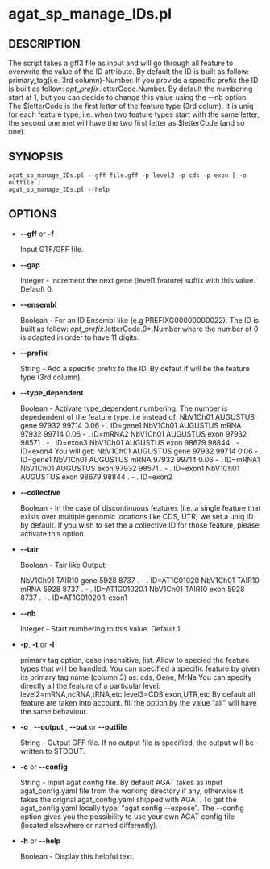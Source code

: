 # agat\_sp\_manage\_IDs.pl

## DESCRIPTION

The script takes a gff3 file as input and will go through all feature to overwrite
the value of the ID attribute.
By default the ID is built as follow: primary\_tag(i.e. 3rd column)-Number.
If you provide a specific prefix the ID is built as follow: $opt\_prefix.$letterCode.Number.
By default the numbering start at 1, but you can decide to change this value using the --nb option.
The $letterCode is the first letter of the feature type (3rd colum). It is uniq for each feature type,
i.e. when two feature types start with the same letter, the second one met will have the two first letter as $letterCode (and so one).

## SYNOPSIS

```
agat_sp_manage_IDs.pl --gff file.gff -p level2 -p cds -p exon [ -o outfile ]
agat_sp_manage_IDs.pl --help
```

## OPTIONS

- **--gff** or **-f**

    Input GTF/GFF file.

- **--gap**

    Integer - Increment the next gene (level1 feature) suffix with this value. Defauft 0.

- **--ensembl**

    Boolean - For an ID Ensembl like (e.g PREFIXG00000000022). The ID is built as follow:
    $opt\_prefix.$letterCode.0\*.Number where the number of 0 is adapted in order to have 11 digits.

- **--prefix**

    String - Add a specific prefix to the ID. By defaut if will be the feature type (3rd column).

- **--type\_dependent**

    Boolean - Activate type\_dependent numbering. The number is depedendent of the feature type.
    i.e instead of:
    NbV1Ch01        AUGUSTUS        gene    97932   99714   0.06    -       .       ID=gene1
    NbV1Ch01        AUGUSTUS        mRNA    97932   99714   0.06    -       .       ID=mRNA2
    NbV1Ch01        AUGUSTUS        exon    97932   98571   .       -       .       ID=exon3
    NbV1Ch01        AUGUSTUS        exon    98679   98844   .       -       .       ID=exon4
    You will get:
    NbV1Ch01        AUGUSTUS        gene    97932   99714   0.06    -       .       ID=gene1
    NbV1Ch01        AUGUSTUS        mRNA    97932   99714   0.06    -       .       ID=mRNA1
    NbV1Ch01        AUGUSTUS        exon    97932   98571   .       -       .       ID=exon1
    NbV1Ch01        AUGUSTUS        exon    98679   98844   .       -       .       ID=exon2

- **--collective**

    Boolean - In the case of discontinuous features (i.e. a single feature that
    exists over multiple genomic locations like CDS, UTR) we set a uniq ID by default.
    If you wish to set the a collective ID for those feature, please activate this option.

- **--tair**

    Boolean - Tair like Output:

    NbV1Ch01    TAIR10  gene    5928    8737    .       -       .       ID=AT1G01020
    NbV1Ch01    TAIR10  mRNA    5928    8737    .       -       .       ID=AT1G01020.1
    NbV1Ch01    TAIR10  exon    5928    8737   .       -       .        ID=AT1G01020.1-exon1

- **--nb**

    Integer - Start numbering to this value. Default 1.

- **-p**,  **-t** or  **-l**

    primary tag option, case insensitive, list. Allow to specied the feature types that will be handled.
    You can specified a specific feature by given its primary tag name (column 3) as: cds, Gene, MrNa
    You can specify directly all the feature of a particular level:
          level2=mRNA,ncRNA,tRNA,etc
          level3=CDS,exon,UTR,etc
    By default all feature are taken into account. fill the option by the value "all" will have the same behaviour.

- **-o** , **--output** , **--out** or **--outfile**

    String - Output GFF file. If no output file is specified, the output will be
    written to STDOUT.

- **-c** or **--config**

    String - Input agat config file. By default AGAT takes as input agat_config.yaml file from the working directory if any,
    otherwise it takes the orignal agat_config.yaml shipped with AGAT. To get the agat_config.yaml locally type: "agat config --expose".
    The --config option gives you the possibility to use your own AGAT config file (located elsewhere or named differently).

- **-h** or **--help**

    Boolean - Display this helpful text.

